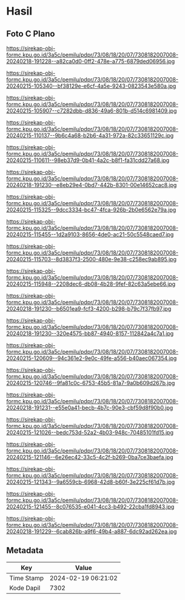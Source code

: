 # Hasil

## Foto C Plano

https://sirekap-obj-formc.kpu.go.id/3a5c/pemilu/pdpr/73/08/18/20/07/7308182007008-20240218-191228--a82ca0d0-0ff2-478e-a775-6879ded06956.jpg

https://sirekap-obj-formc.kpu.go.id/3a5c/pemilu/pdpr/73/08/18/20/07/7308182007008-20240215-105340--bf38129e-e6cf-4a5e-9243-0823543e580a.jpg

https://sirekap-obj-formc.kpu.go.id/3a5c/pemilu/pdpr/73/08/18/20/07/7308182007008-20240215-105907--c7282dbb-d836-49a6-801b-d514c6981409.jpg

https://sirekap-obj-formc.kpu.go.id/3a5c/pemilu/pdpr/73/08/18/20/07/7308182007008-20240215-110137--9b6c4a68-b2b6-4a31-972a-82c33651129c.jpg

https://sirekap-obj-formc.kpu.go.id/3a5c/pemilu/pdpr/73/08/18/20/07/7308182007008-20240215-110611--98eb37d9-0b41-4a2c-b8f1-fa31cdd27a68.jpg

https://sirekap-obj-formc.kpu.go.id/3a5c/pemilu/pdpr/73/08/18/20/07/7308182007008-20240218-191230--e8eb29e4-0bd7-442b-8301-00e14652cac8.jpg

https://sirekap-obj-formc.kpu.go.id/3a5c/pemilu/pdpr/73/08/18/20/07/7308182007008-20240215-115325--9dcc3334-bc47-4fca-926b-2b0e6562e79a.jpg

https://sirekap-obj-formc.kpu.go.id/3a5c/pemilu/pdpr/73/08/18/20/07/7308182007008-20240215-115455--1d2a9103-8656-4de0-ac21-50c5548caed7.jpg

https://sirekap-obj-formc.kpu.go.id/3a5c/pemilu/pdpr/73/08/18/20/07/7308182007008-20240215-115703--8d3837f3-2500-480e-9e38-c258ec9ab895.jpg

https://sirekap-obj-formc.kpu.go.id/3a5c/pemilu/pdpr/73/08/18/20/07/7308182007008-20240215-115948--2208dec6-db08-4b28-9fef-82c63a5ebe66.jpg

https://sirekap-obj-formc.kpu.go.id/3a5c/pemilu/pdpr/73/08/18/20/07/7308182007008-20240218-191230--b6501ea9-fcf3-4200-b298-b79c7f37fb97.jpg

https://sirekap-obj-formc.kpu.go.id/3a5c/pemilu/pdpr/73/08/18/20/07/7308182007008-20240218-191230--320e4575-bb87-4940-8157-112842a4c7a1.jpg

https://sirekap-obj-formc.kpu.go.id/3a5c/pemilu/pdpr/73/08/18/20/07/7308182007008-20240215-120609--94c361e2-9e0c-49fe-a556-b40aec067354.jpg

https://sirekap-obj-formc.kpu.go.id/3a5c/pemilu/pdpr/73/08/18/20/07/7308182007008-20240215-120746--9fa81c0c-6753-45b5-81a7-9a0b609d267b.jpg

https://sirekap-obj-formc.kpu.go.id/3a5c/pemilu/pdpr/73/08/18/20/07/7308182007008-20240218-191231--e55e0a41-becb-4b7c-90e3-cbf59d8f90b0.jpg

https://sirekap-obj-formc.kpu.go.id/3a5c/pemilu/pdpr/73/08/18/20/07/7308182007008-20240215-121026--bedc753d-52a2-4b03-948c-70485101fd15.jpg

https://sirekap-obj-formc.kpu.go.id/3a5c/pemilu/pdpr/73/08/18/20/07/7308182007008-20240215-121146--6e26ec42-33c5-4c2f-b269-0ba7ce3baefa.jpg

https://sirekap-obj-formc.kpu.go.id/3a5c/pemilu/pdpr/73/08/18/20/07/7308182007008-20240215-121343--9a6559cb-6968-42d8-b60f-3e225cf61d7b.jpg

https://sirekap-obj-formc.kpu.go.id/3a5c/pemilu/pdpr/73/08/18/20/07/7308182007008-20240215-121455--8c076535-e041-4cc3-b492-22cba1fd8943.jpg

https://sirekap-obj-formc.kpu.go.id/3a5c/pemilu/pdpr/73/08/18/20/07/7308182007008-20240218-191229--6cab826b-a9f6-49b4-a887-6dc92ad262ea.jpg


## Metadata

| Key        | Value               |
| ---------- | ------------------- |
| Time Stamp | 2024-02-19 06:21:02 |
| Kode Dapil | 7302                |



